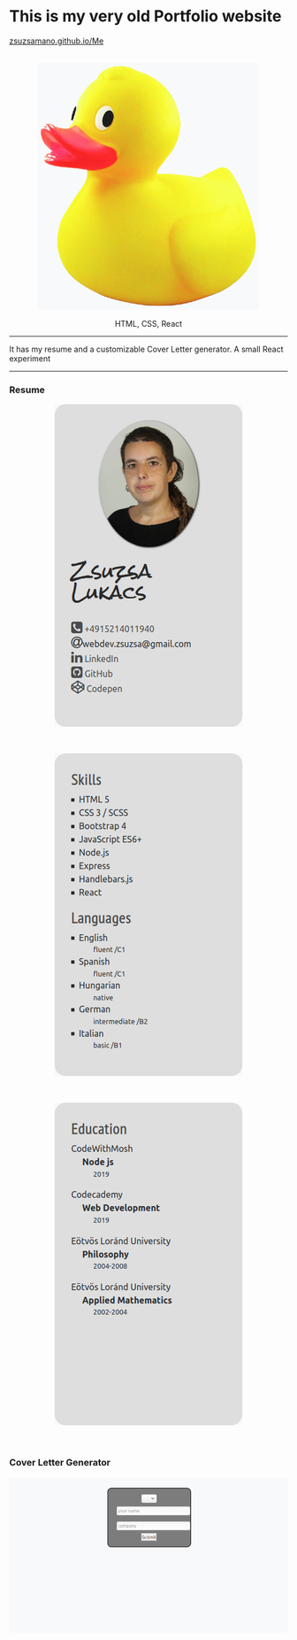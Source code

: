 # This is my very old Portfolio website

  <a href="https://zsuzsamano.github.io/Me">
  zsuzsamano.github.io/Me
  </a>
<br/>

<!-- PROJECT LOGO -->
<br/>
<p align="center">
  <a href="https://zsuzsamano.github.io/Me/">
    <img src="./gif/duck.png" alt="Logo" >
  </a>
</p>

<p align="center">
  HTML, CSS, React
</p>


***
It has my resume and a customizable Cover Letter generator.
A small React experiment

***
### Resume
<div >
<p align="center">
  <a href="https://zsuzsamano.github.io/Me">
    <img src="./gif/resume1.png" alt="resume1" >
  </a>
</p>
<br>

<p align="center">
  <a href="https://zsuzsamano.github.io/Me">
    <img src="./gif/resume2.png" alt="resume2" >
  </a>
</p>
<br>

<p align="center">
  <a href="https://zsuzsamano.github.io/Me">
    <img src="./gif/resume3.png" alt="resume3" >
  </a>
</p>
<br>
</div>

### Cover Letter Generator
<div >
<p align="center">
  <a href="https://zsuzsamano.github.io/Me">
    <img src="./gif/cover.gif" alt="cover letter" >
  </a>
</p>
<br>
